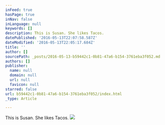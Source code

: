 ```yaml
---
inFeed: true
hasPage: true
inNav: false
inLanguage: null
keywords: []
description: This is Susan. She likes Tacos.
datePublished: '2016-05-13T22:07:58.587Z'
dateModified: '2016-05-13T22:05:17.684Z'
title: ''
author: []
sourcePath: _posts/2016-05-13-b59442c1-0b81-47a6-b154-3761eba3f052.md
authors: []
publisher:
  name: null
  domain: null
  url: null
  favicon: null
starred: false
url: b59442c1-0b81-47a6-b154-3761eba3f052/index.html
_type: Article

---
```

This is Susan. She likes Tacos.
![](https://the-grid-user-content.s3-us-west-2.amazonaws.com/f8f13cf4-a4c9-4339-87ce-2eb3e601da97.jpg)